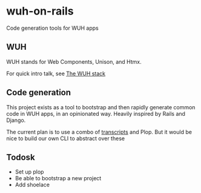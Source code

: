 # wuh-on-rails

Code generation tools for WUH apps

## WUH

WUH stands for Web Components, Unison, and Htmx.

For quick intro talk, see [The WUH stack](https://www.youtube.com/watch?v=5l5MJIZLQ2M)

## Code generation

This project exists as a tool to bootstrap and then rapidly generate common code in WUH apps, in an opinionated way. Heavily inspired by Rails and Django.

The current plan is to use a combo of [transcripts](https://www.unison-lang.org/docs/tooling/transcripts/) and Plop. But it would be nice to build our own CLI to abstract over these

## Todosk

- Set up plop
- Be able to bootstrap a new project
- Add shoelace
